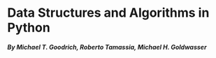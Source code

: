 # Data Structures and Algorithms in Python
***By Michael T. Goodrich, Roberto Tamassia, Michael H. Goldwasser***
